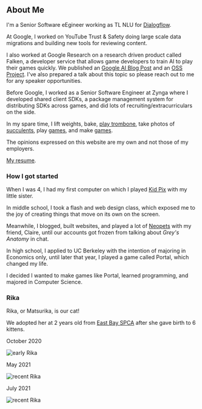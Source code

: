 ## About Me
I'm a Senior Software eEgineer working as TL NLU for [Dialogflow](https://cloud.google.com/dialogflow/docs/).

At Google, I worked on YouTube Trust & Safety doing large scale data migrations and building new tools for reviewing content. 

I also worked at Google Research on a research driven product called Falken, a developer service that allows game developers to train AI to play their games quickly. We published an [Google AI Blog Post](https://ai.googleblog.com/2021/06/quickly-training-game-playing-agents.html) and an [OSS Project](https://github.com/google-research/falken). 
I've also prepared a talk about this topic so please reach out to me for any speaker opportunities.

Before Google, I worked as a Senior Software Engineer at Zynga where I developed shared client SDKs, a package management system for distributing SDKs across games, and did lots of recruiting/extracurriculars on the side.

In my spare time, I lift weights, bake, [play trombone](https://www.youtube.com/playlist?list=PLE2A2A84B881965EC), take photos of [succulents](https://www.instagram.com/sakazaki_succulents/), play [games](https://hinasakazaki.com/tags/reviews/), and make [games](https://hinasakazaki.com/tags/games/).

The opinions expressed on this website are my own and not those of my employers.

[My resume](../../resume.pdf).

### How I got started
When I was 4, I had my first computer on which I played [Kid Pix](https://en.wikipedia.org/wiki/Kid_Pix) with my little sister. 

In middle school, I took a flash and web design class, which exposed me to the joy of creating things that move on its own on the screen.

Meanwhile, I blogged, built websites, and played a lot of [Neopets](https://www.neopets.com/) with my friend, Claire, until our accounts got frozen from talking about _Grey's Anatomy_ in chat.

In high school, I applied to UC Berkeley with the intention of majoring in Economics only, until later that year, I played a game called Portal, which changed my life.

I decided I wanted to make games like Portal, learned programming, and majored in Computer Science.

### Rika

Rika, or Matsurika, is our cat!

We adopted her at 2 years old from [East Bay SPCA](https://eastbayspca.org/) after she gave birth to 6 kittens.

October 2020

![early Rika](../../img/rika/october_2020.jpg)

May 2021

![recent Rika](../../img/rika/may_2021.JPG)

July 2021

![recent Rika](../../img/rika/july_2021.jpg)